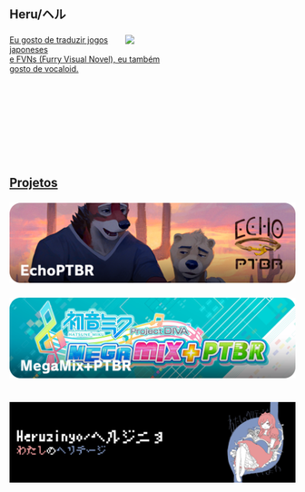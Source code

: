 <h2 align="left">Heru/ヘル</h2>

###

<div>
<div align="center"> <a href="https://e621.net/posts/4752904">
<img width=300 src="https://lh3.googleusercontent.com/u/0/drive-viewer/AKGpihbhv2QOkRkf0kda1QFxVYtjbigVgfa_zvkPn1exkforG87e8azlVOieMFaNU7EoJ5rQ9CLtmrcyXpb1hqe2PwI-0IWPLDe7xFI=w1855-h956-rw-v1" align="right">
</div>
<p align="left">Eu gosto de traduzir jogos japoneses<br>e FVNs (Furry Visual Novel), eu também<br>gosto de vocaloid.</p>
  <br><br><br><br><br><br><br><br>
</div>

###

<h2 align="left">Projetos</h2>

###

<div align="center"> <a href="https://github.com/Heruzinyo/EchoPTBR">
  <img src="Images/EchoPTBR.png"/>
</div> </a>

###

<div align="center"> <a href="https://gamebanana.com/mods/503640">
  <img src="Images/MegaMix+PTBR.png"/>
</div> </a>

###

<h1 align="left"></h1>

###

<div align="center"> <a href="https://open.spotify.com/intl-pt/album/3QVZGekjKQLKxk7nnXr4gH?si=eXVKyHOdTVa2LLir9PG9zQ">
  <img src="Images/Footer.png"/>
</div> </a>

###
